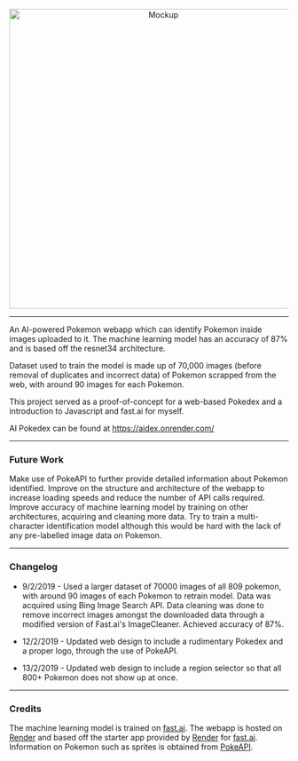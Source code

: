 <p align="center">
  <img align="center" alt="Mockup" title="Mockup" src="https://i.ibb.co/QPDBnHF/pokedex.png" width="540" ></img>
</a>
</p>

<hr>

An AI-powered Pokemon webapp which can identify Pokemon inside images uploaded to it. The machine learning model has an accuracy of 87% and is based off the resnet34 architecture. 

Dataset used to train the model is made up of 70,000 images (before removal of duplicates and incorrect data) of Pokemon scrapped from the web, with around 90 images for each Pokemon. 

This project served as a proof-of-concept for a web-based Pokedex and a introduction to Javascript and fast.ai for myself. 

AI Pokedex can be found at https://aidex.onrender.com/

<hr>

### Future Work
Make use of PokeAPI to further provide detailed information about Pokemon identified.
Improve on the structure and architecture of the webapp to increase loading speeds and reduce the number of API calls required.
Improve accuracy of machine learning model by training on other architectures, acquiring and cleaning more data. 
Try to train a multi-character identification model although this would be hard with the lack of any pre-labelled image data on Pokemon.

<hr>

### Changelog
* 9/2/2019 - Used a larger dataset of 70000 images of all 809 pokemon, with around 90 images of each Pokemon to retrain model. Data was acquired using Bing Image Search API. Data cleaning was done to remove incorrect images amongst the downloaded data through a modified version of Fast.ai's ImageCleaner. Achieved accuracy of 87%.

* 12/2/2019 - Updated web design to include a rudimentary Pokedex and a proper logo, through the use of PokeAPI.

* 13/2/2019 - Updated web design to include a region selector so that all 800+ Pokemon does not show up at once. 

<hr>

### Credits
The machine learning model is trained on [fast.ai](https://www.fast.ai). 
The webapp is hosted on [Render](https://render.com) and based off the starter app provided by [Render](https://render.com) for [fast.ai](https://www.fast.ai). 
Information on Pokemon such as sprites is obtained from [PokeAPI](https://pokeapi.co/). 
